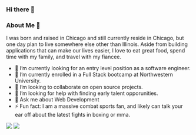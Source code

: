 ### Hi there 👋


### About Me :thought_balloon:
I was born and raised in Chicago and still currently reside in Chicago, but one day plan to live somewhere else other than Illinois. Aside from building applications that can make our lives easier, I love to eat great food, spend time with my family, and travel with my fiancee. 

- 🔭 I’m currently looking for an entry level position as a software engineer. 
- 🌱 I’m currently enrolled in a Full Stack bootcamp at Northwestern University.
- 👯 I’m looking to collaborate on open source projects.
- 🤔 I’m looking for help with finding early talent opporunities.
- 💬 Ask me about Web Development
- ⚡ Fun fact: I am a massive combat sports fan, and likely can talk your ear off about the latest fights in boxing or mma. 


<img src="https://github-readme-stats.vercel.app/api?username={vcristian1}"/>

<img src="https://github-readme-stats.vercel.app/api/top-langs/?username={vcristian1}"/>

